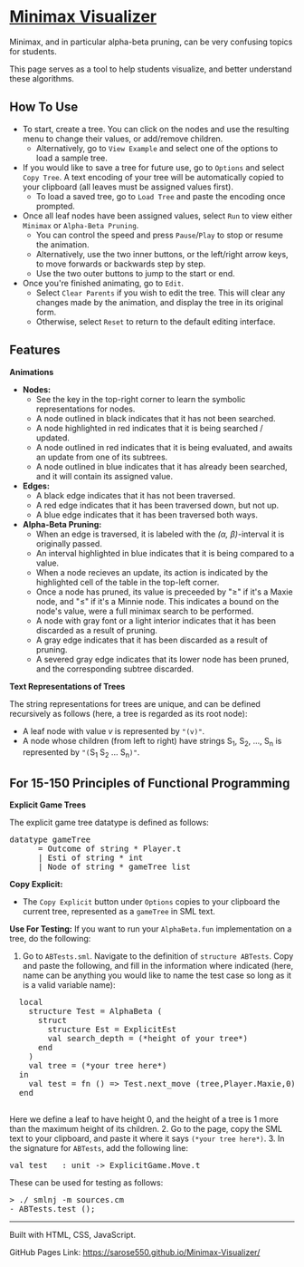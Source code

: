 # [Minimax Visualizer](https://sarose550.github.io/Minimax-Visualizer/)
Minimax, and in particular alpha-beta pruning, can be very confusing topics for students.

This page serves as a tool to help students visualize, and better understand these algorithms.

## How To Use
- To start, create a tree. You can click on the nodes and use the resulting menu to change their values, or add/remove children. 
  - Alternatively, go to ```View Example``` and select one of the options to load a sample tree.
- If you would like to save a tree for future use, go to ```Options``` and select ```Copy Tree```. A text encoding of your tree will be automatically copied to your clipboard (all leaves must be assigned values first).
  - To load a saved tree, go to ```Load Tree``` and paste the encoding once prompted.
- Once all leaf nodes have been assigned values, select ```Run``` to view either ```Minimax``` or ```Alpha-Beta Pruning```.
  - You can control the speed and press ```Pause```/```Play``` to stop or resume the animation.
  - Alternatively, use the two inner buttons, or the left/right arrow keys, to move forwards or backwards step by step.
  - Use the two outer buttons to jump to the start or end.
- Once you're finished animating, go to ```Edit```.
  - Select ```Clear Parents``` if you wish to edit the tree. This will clear any changes made by the animation, and display the tree in its original form.
  - Otherwise, select ```Reset``` to return to the default editing interface.

## Features
**Animations**

- **Nodes:**
  - See the key in the top-right corner to learn the symbolic representations for nodes.
  - A node outlined in black indicates that it has not been searched.
  - A node highlighted in red indicates that it is being searched / updated.
  - A node outlined in red indicates that it is being evaluated, and awaits an update from one of its subtrees.
  - A node outlined in blue indicates that it has already been searched, and it will contain its assigned value.
- **Edges:**
  - A black edge indicates that it has not been traversed.
  - A red edge indicates that it has been traversed down, but not up.
  - A blue edge indicates that it has been traversed both ways.
- **Alpha-Beta Pruning:**
  - When an edge is traversed, it is labeled with the *(α, β)*-interval it is originally passed.
  - An interval highlighted in blue indicates that it is being compared to a value.
  - When a node recieves an update, its action is indicated by the highlighted cell of the table in the top-left corner.
  - Once a node has pruned, its value is preceeded by "≥" if it's a Maxie node, and "≤" if it's a Minnie node. This indicates a bound on the node's value, were a full minimax search to be performed.
  - A node with gray font or a light interior indicates that it has been discarded as a result of pruning.
  - A gray edge indicates that it has been discarded as a result of pruning.
  - A severed gray edge indicates that its lower node has been pruned, and the corresponding subtree discarded.

**Text Representations of Trees**

The string representations for trees are unique, and can be defined recursively as follows (here, a tree is regarded as its root node):
- A leaf node with value *v* is represented by ```"(v)"```.
- A node whose children (from left to right) have strings S<sub>1</sub>, S<sub>2</sub>, ..., S<sub>n</sub> is represented by ```"(```S<sub>1</sub> S<sub>2</sub> ... S<sub>n</sub>```)"```.

## For 15-150 Principles of Functional Programming

**Explicit Game Trees**

The explicit game tree datatype is defined as follows:
<pre>datatype gameTree
      = Outcome of string * Player.t
      | Esti of string * int
      | Node of string * gameTree list</pre>
**Copy Explicit:**
- The ```Copy Explicit``` button under ```Options``` copies to your clipboard the current tree, represented as a ```gameTree``` in SML text.

**Use For Testing:**
If you want to run your ```AlphaBeta.fun``` implementation on a tree, do the following:
  1. Go to ```ABTests.sml```. Navigate to the definition of ```structure ABTests```.
  Copy and paste the following, and fill in the information where indicated (here, name can be anything you would like to name the test case so long as it is a valid variable name):
  <pre>
  local
    structure Test<name> = AlphaBeta (
      struct
        structure Est = ExplicitEst
        val search_depth = (*height of your tree*)
      end
    )
    val tree<name> = (*your tree here*)
  in
    val test<name> = fn () => Test<name>.next_move (tree<name>,Player.Maxie,0)
  end
  </pre>
  Here we define a leaf to have height 0, and the height of a tree is 1 more than the maximum height of its children.
  2. Go to the page, copy the SML text to your clipboard, and paste it where it says ```(*your tree here*)```.
  3. In the signature for ```ABTests```, add the following line:
  <pre>val test<name>   : unit -> ExplicitGame.Move.t</pre>
These can be used for testing as follows:
<pre>
> ./ smlnj -m sources.cm
- ABTests.test<name> ();
</pre>
---
Built with HTML, CSS, JavaScript.

GitHub Pages Link: https://sarose550.github.io/Minimax-Visualizer/
